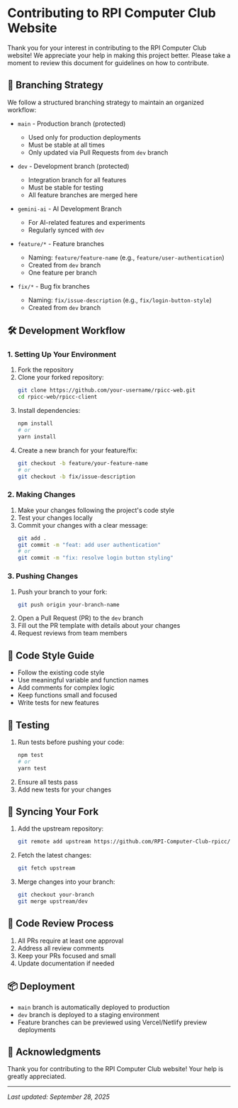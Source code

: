 # Contributing to RPI Computer Club Website

Thank you for your interest in contributing to the RPI Computer Club website! We appreciate your help in making this project better. Please take a moment to review this document for guidelines on how to contribute.

## 🌿 Branching Strategy

We follow a structured branching strategy to maintain an organized workflow:

- `main` - Production branch (protected)
  - Used only for production deployments
  - Must be stable at all times
  - Only updated via Pull Requests from `dev` branch

- `dev` - Development branch (protected)
  - Integration branch for all features
  - Must be stable for testing
  - All feature branches are merged here

- `gemini-ai` - AI Development Branch
  - For AI-related features and experiments
  - Regularly synced with `dev`

- `feature/*` - Feature branches
  - Naming: `feature/feature-name` (e.g., `feature/user-authentication`)
  - Created from `dev` branch
  - One feature per branch

- `fix/*` - Bug fix branches
  - Naming: `fix/issue-description` (e.g., `fix/login-button-style`)
  - Created from `dev` branch

## 🛠️ Development Workflow

### 1. Setting Up Your Environment

1. Fork the repository
2. Clone your forked repository:
   ```bash
   git clone https://github.com/your-username/rpicc-web.git
   cd rpicc-web/rpicc-client
   ```
3. Install dependencies:
   ```bash
   npm install
   # or
   yarn install
   ```
4. Create a new branch for your feature/fix:
   ```bash
   git checkout -b feature/your-feature-name
   # or
   git checkout -b fix/issue-description
   ```

### 2. Making Changes

1. Make your changes following the project's code style
2. Test your changes locally
3. Commit your changes with a clear message:
   ```bash
   git add .
   git commit -m "feat: add user authentication"
   # or
   git commit -m "fix: resolve login button styling"
   ```

### 3. Pushing Changes

1. Push your branch to your fork:
   ```bash
   git push origin your-branch-name
   ```
2. Open a Pull Request (PR) to the `dev` branch
3. Fill out the PR template with details about your changes
4. Request reviews from team members

## 📝 Code Style Guide

- Follow the existing code style
- Use meaningful variable and function names
- Add comments for complex logic
- Keep functions small and focused
- Write tests for new features

## 🧪 Testing

1. Run tests before pushing your code:
   ```bash
   npm test
   # or
   yarn test
   ```
2. Ensure all tests pass
3. Add new tests for your changes

## 🔄 Syncing Your Fork

1. Add the upstream repository:
   ```bash
   git remote add upstream https://github.com/RPI-Computer-Club-rpicc/rpicc-web.git
   ```
2. Fetch the latest changes:
   ```bash
   git fetch upstream
   ```
3. Merge changes into your branch:
   ```bash
   git checkout your-branch
   git merge upstream/dev
   ```

## 🤝 Code Review Process

1. All PRs require at least one approval
2. Address all review comments
3. Keep your PRs focused and small
4. Update documentation if needed

## 📦 Deployment

- `main` branch is automatically deployed to production
- `dev` branch is deployed to a staging environment
- Feature branches can be previewed using Vercel/Netlify preview deployments

## 🙏 Acknowledgments

Thank you for contributing to the RPI Computer Club website! Your help is greatly appreciated.

---
*Last updated: September 28, 2025*
